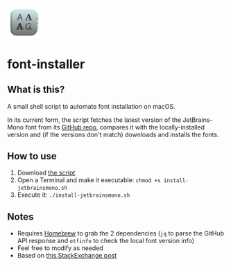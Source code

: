 <img src='icon.png' width='15%'>

# font-installer

## What is this?

A small shell script to automate font installation on macOS.

In its current form, the script fetches the latest version of the JetBrains-Mono font from its [GitHub repo](https://github.com/JetBrains/JetBrainsMono), compares it with the locally-installed version and (if the versions don't match) downloads and installs the fonts.

## How to use

1. Download [the script](https://raw.githubusercontent.com/luckman212/font-installer/main/install-jetbrainsmono.sh)
2. Open a Terminal and make it executable: `chmod +x install-jetbrainsmono.sh`
3. Execute it: `./install-jetbrainsmono.sh`

## Notes

- Requires [Homebrew](https://brew.sh) to grab the 2 dependencies (`jq` to parse the GitHub API response and `otfinfo` to check the local font version info)
- Feel free to modify as needed
- Based on [this StackExchange post](https://apple.stackexchange.com/questions/460745/how-to-install-a-large-set-of-ttf-fonts)
